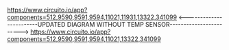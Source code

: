 https://www.circuito.io/app?components=512,9590,9591,9594,11021,11931,13322,341099
<------------------------UPDATED DIAGRAM WITHOUT TEMP SENSOR------------------------>
https://www.circuito.io/app?components=512,9590,9591,9594,11021,13322,341099
